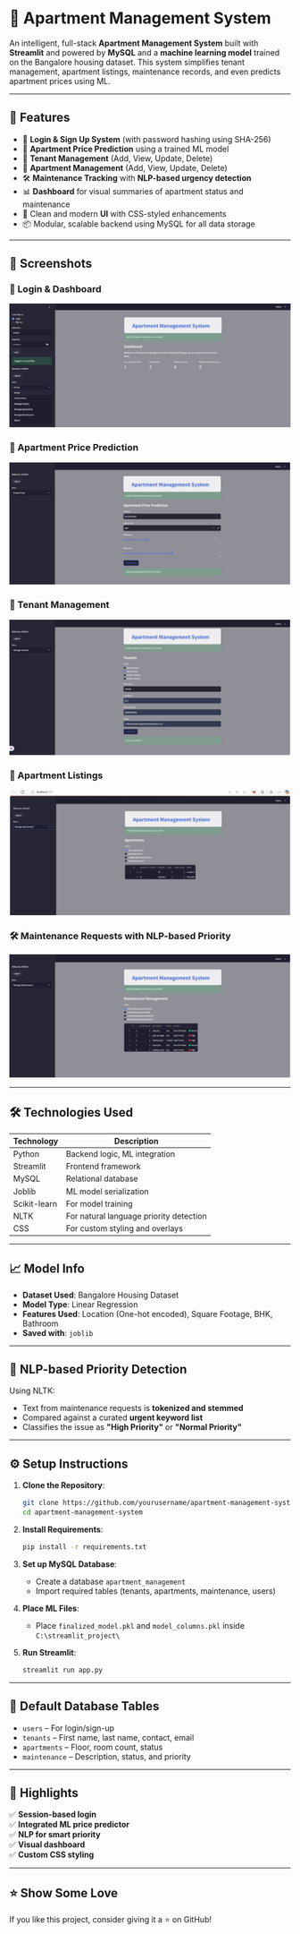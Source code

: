 
# 🏢 Apartment Management System


An intelligent, full-stack **Apartment Management System** built with **Streamlit** and powered by **MySQL** and a **machine learning model** trained on the Bangalore housing dataset. This system simplifies tenant management, apartment listings, maintenance records, and even predicts apartment prices using ML.

---

## 🌟 Features

- 🔐 **Login & Sign Up System** (with password hashing using SHA-256)
- 🧠 **Apartment Price Prediction** using a trained ML model
- 🧍 **Tenant Management** (Add, View, Update, Delete)
- 🏬 **Apartment Management** (Add, View, Update, Delete)
- 🛠️ **Maintenance Tracking** with **NLP-based urgency detection**
- 📊 **Dashboard** for visual summaries of apartment status and maintenance
- 🎨 Clean and modern **UI** with CSS-styled enhancements
- 📦 Modular, scalable backend using MySQL for all data storage

---

## 🚀 Screenshots

### 🔐 Login & Dashboard
![Login & Dashboard](./ds1.jpg)

### 🧠 Apartment Price Prediction
![Price Prediction](./ds2.jpg)

### 👥 Tenant Management
![Tenants](./ds3.jpg)

### 🏬 Apartment Listings
![Apartments](./ds4.jpg)

### 🛠️ Maintenance Requests with NLP-based Priority
![Maintenance](./ds5.jpg)

---

## 🛠️ Technologies Used

| Technology | Description |
|------------|-------------|
| Python | Backend logic, ML integration |
| Streamlit | Frontend framework |
| MySQL | Relational database |
| Joblib | ML model serialization |
| Scikit-learn | For model training |
| NLTK | For natural language priority detection |
| CSS | For custom styling and overlays |

---

## 📈 Model Info

- **Dataset Used**: Bangalore Housing Dataset
- **Model Type**: Linear Regression
- **Features Used**: Location (One-hot encoded), Square Footage, BHK, Bathroom
- **Saved with**: `joblib`

---

## 🧪 NLP-based Priority Detection

Using NLTK:
- Text from maintenance requests is **tokenized and stemmed**
- Compared against a curated **urgent keyword list**
- Classifies the issue as **"High Priority"** or **"Normal Priority"**

---

## ⚙️ Setup Instructions

1. **Clone the Repository**:
   ```bash
   git clone https://github.com/yourusername/apartment-management-system.git
   cd apartment-management-system
   ```

2. **Install Requirements**:
   ```bash
   pip install -r requirements.txt
   ```

3. **Set up MySQL Database**:
   - Create a database `apartment_management`
   - Import required tables (tenants, apartments, maintenance, users)

4. **Place ML Files**:
   - Place `finalized_model.pkl` and `model_columns.pkl` inside `C:\streamlit_project\`

5. **Run Streamlit**:
   ```bash
   streamlit run app.py
   ```

---

## 🔐 Default Database Tables

- `users` – For login/sign-up
- `tenants` – First name, last name, contact, email
- `apartments` – Floor, room count, status
- `maintenance` – Description, status, and priority

---

## 📌 Highlights

✅ **Session-based login**  
✅ **Integrated ML price predictor**  
✅ **NLP for smart priority**  
✅ **Visual dashboard**  
✅ **Custom CSS styling**

---
## ⭐ Show Some Love

If you like this project, consider giving it a ⭐ on GitHub!
